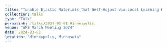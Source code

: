 ```yaml
---
title: "Tunable Elastic Materials that Self-Adjust via Local Learning Rules"
collection: talks
type: "Talk"
permalink: /talks/2024-03-01-Minneapolis,
venue: "APS March Meeting 2024"
date: 2024-03-01
location: "Minneapolis, Minnesota"
---
```


